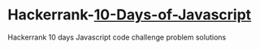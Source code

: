 # Hackerrank-[10-Days-of-Javascript](https://www.hackerrank.com/domains/tutorials/10-days-of-javascript)
Hackerrank 10 days Javascript code challenge problem solutions
